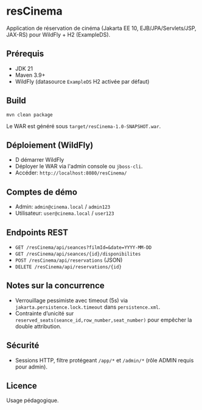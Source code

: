 # resCinema

Application de réservation de cinéma (Jakarta EE 10, EJB/JPA/Servlets/JSP, JAX-RS) pour WildFly + H2 (ExampleDS).

## Prérequis

- JDK 21
- Maven 3.9+
- WildFly (datasource `ExampleDS` H2 activée par défaut)

## Build

```
mvn clean package
```

Le WAR est généré sous `target/resCinema-1.0-SNAPSHOT.war`.

## Déploiement (WildFly)

- D démarrer WildFly
- Déployer le WAR via l'admin console ou `jboss-cli`.
- Accéder: `http://localhost:8080/resCinema/`

## Comptes de démo

- Admin: `admin@cinema.local` / `admin123`
- Utilisateur: `user@cinema.local` / `user123`

## Endpoints REST

- `GET /resCinema/api/seances?filmId=&date=YYYY-MM-DD`
- `GET /resCinema/api/seances/{id}/disponibilites`
- `POST /resCinema/api/reservations` (JSON)
- `DELETE /resCinema/api/reservations/{id}`

## Notes sur la concurrence

- Verrouillage pessimiste avec timeout (5s) via `jakarta.persistence.lock.timeout` dans `persistence.xml`.
- Contrainte d’unicité sur `reserved_seats(seance_id,row_number,seat_number)` pour empêcher la double attribution.

## Sécurité

- Sessions HTTP, filtre protégeant `/app/*` et `/admin/*` (rôle ADMIN requis pour admin).

## Licence

Usage pédagogique.
